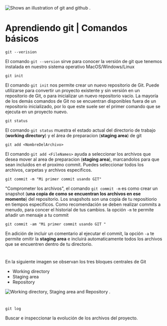 <!-- La siguiente estructura te permite añadir una imagen en tu documentación-->
<picture>
  <img alt="Shows an illustration of git and github ." src="https://res.cloudinary.com/practicaldev/image/fetch/s--08RY4_Yg--/c_imagga_scale,f_auto,fl_progressive,h_420,q_auto,w_1000/https://dev-to-uploads.s3.amazonaws.com/i/1o8inq8110mxvqyls276.png">
</picture>


# Aprendiendo git | Comandos básicos

```
git --verision
```
El comando `git --version` sirve para conocer la versión de git que tenemos instalada en nuestro sistema operativo MacOS/Windows/Linux

```
git init
```
El comando `git init` nos permite crear un nuevo repositorio de Git. Puede utilizarse para convertir un proyecto existente y sin versión en un repositorio de Git, o para inicializar un nuevo repositorio vacío. La mayoría de los demás comandos de Git no se encuentran disponibles fuera de un repositorio inicializado, por lo que este suele ser el primer comando que se ejecuta en un proyecto nuevo.

```
git status
```
El comando `git status` muestra el estado actual del directorio de trabajo (**working directory**) y el área de preparacion (**staging area**) de git

```
git add <NombreDelArchivo>
```
El comando `git add <FileNames>` ayuda a seleccionar los archivos que desea mover al area de preparacion (**staging area**), marcandolos para que sean incluidos en el proximo commit. Puedes seleccionar todos los archivos, carpetas y archivos especificos.

```
git commit -m "Mi primer commit usando GIT"
```

"Comprometer los archivos", el comando `git commit -m` es como crear un snapshot (**una copia de como se encuentran los archivos en ese momento**) del repositorio. 
Los snapshots son una copia de tu repositiorio en tiempos especificos.
Como recomendación se deben realizar commits a menudo,  para concer el historial de tus cambios.
la opción `-m` te permite añadir un mensaje a tu commit

```
git commit -am "Mi primer commit usando GIT "
```
En adición de incluir un comentario al ejecutar el commit, la opción `-a` te permite omitir la **staging area** e incluirá automaticamente todos los archivos que se encuentren dentro de tu directorio.


#

En la siguiente imagen se observan los tres bloques centrales de Git
- Working directory
- Staging area
- Repository

<picture>
  <img alt="Working directory, Staging area and Repository ." src="https://miro.medium.com/max/1372/1*diRLm1S5hkVoh5qeArND0Q.png">
</picture>

#

```
git log
```
Buscar e inspeccionar la evolución de los archivos del proyecto.
